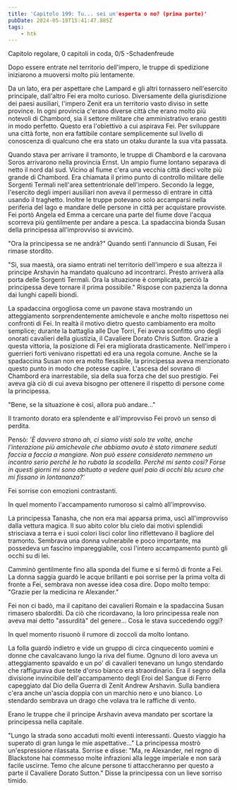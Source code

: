 ```yaml
---
title: 'Capitolo 199: Tu... sei un'esperta o no? (prima parte)'
pubDate: 2024-05-18T15:41:47.885Z
tags:
    - htk
---
```


Capitolo regolare,
0 capitoli in coda, 0/5
-Schadenfreude

Dopo essere entrate nel territorio dell'impero, le truppe di spedizione iniziarono a muoversi molto più lentamente.

Da un lato, era per aspettare che Lampard e gli altri tornassero nell'esercito principale, dall'altro Fei era molto curioso. Diversamente della giurisdizione dei paesi ausiliari, l'impero Zenit era un territorio vasto diviso in sette province. In ogni provincia c'erano diverse città che erano molto più notevoli di Chambord, sia il settore militare che amministrativo erano gestiti in modo perfetto.
Questo era l'obiettivo a cui aspirava Fei. Per sviluppare una città forte, non era fattibile contare semplicemente sul livello di conoscenza di qualcuno che era stato un otaku durante la sua vita passata.

Quando stava per arrivare il tramonto, le truppe di Chambord e la carovana Soros arrivarono nella provincia Ernst. Un ampio fiume lontano separava di netto il nord dal sud. Vicino al fiume c'era una vecchia città dieci volte più grande di Chambord. Era chiamata il primo punto di controllo militare delle Sorgenti Termali nell'area settentrionale dell'impero.
Secondo la legge, l'esercito degli imperi ausiliari non aveva il permesso di entrare in città usando il traghetto. Inoltre le truppe potevano solo accamparsi nella periferia del lago e mandare delle persone in città per acquistare provviste. Fei portò Angela ed Emma a cercare una parte del fiume dove l'acqua scorreva più gentilmente per andare a pesca. La spadaccina bionda Susan della principessa all'improvviso si avvicinò.

"Ora la principessa se ne andrà?" Quando sentì l'annuncio di Susan, Fei rimase stordito.

"Sì, sua maestà, ora siamo entrati nel territorio dell'impero e sua altezza il principe Arshavin ha mandato qualcuno ad incontrarci. Presto arriverà alla porta delle Sorgenti Termali. Ora la situazione è complicata, perciò la principessa deve tornare il prima possibile." Rispose con pazienza la donna dai lunghi capelli biondi.

La spadaccina orgogliosa come un pavone stava mostrando un atteggiamento sorprendentemente amichevole e anche molto rispettoso nei confronti di Fei. In realtà il motivo dietro questo cambiamento era molto semplice; durante la battaglia alle Due Torri, Fei aveva sconfitto uno degli onorati cavalieri della giustizia, il Cavaliere Dorato Chris Sutton. Grazie a questa vittoria, la posizione di Fei era migliorata drasticamente. Nell'impero i guerrieri forti venivano rispettati ed era una regola comune. Anche se la spadaccina Susan non era molto flessibile, la principessa aveva menzionato questo punto in modo che potesse capire. L'ascesa del sovrano di Chambord era inarrestabile, sia della sua forza che del suo prestigio. Fei aveva già ciò di cui aveva bisogno per ottenere il rispetto di persone come la principessa.

"Bene, se la situazione è così, allora può andare..."

Il tramonto dorato era splendente e all'improvviso Fei provò un senso di perdita.

Pensò: <em>'È davvero strano ah, ci siamo visti solo tre volte, anche l'interazione più amichevole che abbiamo avuto è stato rimanere seduti faccia a faccia a mangiare. Non può essere considerato nemmeno un incontro serio perché le ho rubato la scodella. Perché mi sento così? Forse in questi giorni mi sono abituato a vedere quel paio di occhi blu scuro che mi fissano in lontananza?'</em>

Fei sorrise con emozioni contrastanti.

In quel momento l'accampamento rumoroso si calmò all'improvviso.

La principessa Tanasha, che non era mai apparsa prima, uscì all'improvviso dalla vettura magica. Il suo abito color blu cielo dai motivi splendidi strisciava a terra e i suoi colori lisci color lino riflettevano il bagliore del tramonto. Sembrava una donna vulnerabile e poco importante, ma possedeva un fascino impareggiabile, così l'intero accampamento puntò gli occhi su di lei.

Camminò gentilmente fino alla sponda del fiume e si fermò di fronte a Fei. La donna saggia guardò le acque brillanti e poi sorrise per la prima volta di fronte a Fei, sembrava non avesse idea cosa dire. Dopo molto tempo: "Grazie per la medicina re Alexander."

Fei non ci badò, ma il capitano dei cavalieri Romain e la spadaccina Susan rimasero sbalorditi. Da ciò che ricordavano, la loro principessa reale non aveva mai detto "assurdità" del genere... Cosa le stava succedendo oggi?

In quel momento risuonò il rumore di zoccoli da molto lontano.

La folla guardò indietro e vide un gruppo di circa cinquecento uomini e donne che cavalcavano lungo la riva del fiume. Ognuno di loro aveva un atteggiamento spavaldo e un po' di cavalieri tenevano un lungo stendardo che raffigurava due teste d'orso bianco era straordinario. Era il segno della divisione invincibile dell'accampamento degli Eroi del Sangue di Ferro capeggiato dal Dio della Guerra di Zenit Andrew Arshavin. Sulla bandiera c'era anche un'ascia doppia con un marchio nero e uno bianco. Lo stendardo sembrava un drago che volava tra le raffiche di vento.

Erano le truppe che il principe Arshavin aveva mandato per scortare la principessa nella capitale.

"Lungo la strada sono accaduti molti eventi interessanti. Questo viaggio ha superato di gran lunga le mie aspettative..." La principessa mostrò un'espressione rilassata. Sorrise e disse: "Ma, re Alexander, nel regno di Blackstone hai commesso molte infrazioni alla legge imperiale e non sarà facile uscirne. Temo che alcune persone ti attaccheranno per questo a parte il Cavaliere Dorato Sutton." Disse la principessa con un lieve sorriso timido.
